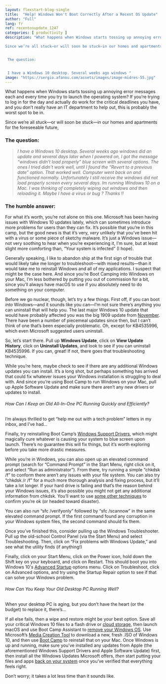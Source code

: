 ```yaml
---
layout: flexstart-blog-single
title:  "Help! Windows Won't Boot Correctly After a Recent OS Update"
author: "Full"
lang: fr
ref: recentosupdate_1247
categories: [ productivity ]
description: "What happens when Windows starts tossing up annoying error messages each and every time you try to launch the operating system? If you’re trying to log in for the day and actually do work for the critical deadlines you have, and you don’t really have an IT department to help out, this is probably the worst spot to be in.

Since we’re all stuck—or will soon be stuck—in our homes and apartments for the foreseeable future, 


 The question:


 I have a Windows 10 desktop. Several weeks ago windows "
image: "https://sergio.afanou.com/assets/images/image-midres-55.jpg"
---
```


What happens when Windows starts tossing up annoying error messages each and every time you try to launch the operating system? If you’re trying to log in for the day and actually do work for the critical deadlines you have, and you don’t really have an IT department to help out, this is probably the worst spot to be in.

Since we’re all stuck—or will soon be stuck—in our homes and apartments for the foreseeable future,

### The question:

> _I have a Windows 10 desktop. Several weeks ago windows did an update and several days later when I powered on, I got the message “windows didn’t load properly” blue screen with several options. The ones I tried didn’t work well, until I found the “Revert to a previous date” option. That worked well. Computer went back on and functioned normally. Unfortunately I still receive the windows did not load properly screen every several days. Im running Windows 10 on a Mac. I was thinking of completely wiping out windows and then reloading it. Maybe I have a virus or bug ? Thanks !!_

### The humble answer:

For what it’s worth, you’re not alone on this one. Microsoft has been having issues with Windows 10 updates lately, which can sometimes introduce more problems for users than they can fix. It’s possible that you’re in this camp, but the good news is that it’s very, _very_ unlikely that you’ve been hit with a virus or some piece of sketchy malware. It’s just a Windows issue—not very soothing to hear when you’re experiencing it, I’m sure, but at least slight more comforting than, “Your system is infected” (I hope).

Generally speaking, I like to abandon ship at the first sign of trouble that would likely take me longer to troubleshoot—with mixed results—than it would take me to reinstall Windows and all of my applications. I suspect that might be the case here. And since you’re Boot Camping into Windows on your Mac, I’m less bothered by putting you out of commission for a bit, since you’ll always have macOS to use if you absolutely need to do something on your computer.

Before we go nuclear, though, let’s try a few things. First off, if you can boot _into_ Windows—and it sounds like you can—I’m not sure there’s anything you can uninstall that will help you. The last major Windows 10 update that would have probably affected you was the big 1909 update from [November](https://support.microsoft.com/en-us/help/4529964/windows-10-update-history). There have been a number of piecemeal updates since then, but I can’t think of one that’s been especially problematic. Oh, except for KB4535996, which even Microsoft suggested users uninstall.

So, let’s start there. Pull up **Windows Update**, click on **View Update History**, click on **Uninstall Updates**, and look to see if you can uninstall KB4535996. If you can, great! If not, there goes that troubleshooting technique.

While you’re here, maybe check to see if there are any additional Windows updates you can install. It’s a long shot, but perhaps something has arrived that could fix whatever issues your Windows installation is struggling to deal with. And since you’re using Boot Camp to run Windows on your Mac, pull up Apple Software Update and make sure there aren’t any new drivers or updates to install.

###### How Can I Keep an Old All-In-One PC Running Quickly and Efficiently?

I’m always thrilled to get “help me out with a tech problem” letters in my inbox, and I’ve had…

Finally, try reinstalling Boot Camp’s [Windows Support Drivers](https://support.apple.com/en-us/HT204923), which might magically cure whatever is causing your system to blue screen upon launch. There’s no guarantee this will fix things, but it’s worth exploring before you take more drastic measures.

While you’re in Windows, you can also open up an elevated command prompt (search for “Command Prompt” in the Start Menu, right click on it, and select “Run as administrator”). From there, try running a simple “chkdsk /f” to conform there aren’t any issues with your file system. You can also try “chkdsk /r /f” for a much more thorough analysis and fixing process, but it’ll take a lot longer. If your hard drive is failing and that’s the reason behind your Windows issues, it’s also possible you might not get any additional information from chkdsk. You’ll want to use [some other techniques](https://lifehacker.com/how-to-check-if-your-hard-drive-is-failing-1835065626) to confirm you’re ok (or headed toward disaster).

You can also run “sfc /verifyonly” followed by “sfc /scannow” in the same elevated command prompt. If the first command found any corruption in your Windows system files, the second command should fix them.

Once you’ve finished this, consider pulling up the Windows Troubleshooter. Pull up the old-school Control Panel (via the Start Menu) and select Troubleshooting. Then, click on “Fix problems with Windows Update,” and see what the utility finds (if anything!)

Finally, click on your Start Menu, click on the Power icon, hold down the Shift key on your keyboard, and click on Restart. This should boot you into Windows 10's [Advanced Startup](https://www.dell.com/support/article/en-us/sln317102/booting-to-the-advanced-startup-options-menu-in-windows-10?lang=en) options menu. Click on Troubleshoot, click on Advanced options, and try using the Startup Repair option to see if that can solve your Windows problem.

###### How Can You Keep Your Old Desktop PC Running Well?

When your desktop PC is aging, but you don’t have the heart (or the budget) to replace it, there’s…

If all else fails, then a wipe and restore might be your best option. Save all your critical Windows 10 files to a flash drive or [cloud storage](https://lifehacker.com/google-one-is-now-open-for-everyone-but-is-it-a-good-d-1826049257), then launch macOS and use Boot Camp Assistant to [remove your Windows OS](https://support.apple.com/guide/bootcamp-assistant/remove-windows-from-your-mac-using-boot-camp-bcmp59c41c31/mac). Use Microsoft’s [Media Creation Tool](https://www.microsoft.com/en-us/software-download/windows10) to download a new, fresh .ISO of Windows 10, and then use [Boot Camp](https://support.apple.com/guide/bootcamp-assistant/get-started-with-boot-camp-on-mac-bcmp712cfeb8/6.1/mac/10.15) to reinstall that on your Mac. Once Windows is up and running, make sure you’ve installed any updates from Apple (the aforementioned Windows Support Drivers and Apple Software Update) first, then install all the WIndows Updates Microsoft offers, _then_ start putting your files and apps [back on your system](https://lifehacker.com/the-best-way-to-quickly-install-apps-on-a-new-windows-p-1836244140) once you’ve verified that everything feels right.

Don’t worry; it takes a lot less time than it sounds like.
